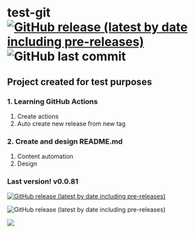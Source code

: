 # test-git [![GitHub release (latest by date including pre-releases)](https://img.shields.io/github/v/release/dnegorov/test-git?include_prereleases&label=version)](https://github.com/dnegorov/test-git/releases/latest) ![GitHub last commit](https://img.shields.io/github/last-commit/dnegorov/test-git)

## Project created for test purposes

### 1. Learning GitHub Actions
   1. Create actions
   2. Auto create new release from new tag

### 2. Create and design README.md
   1. Content automation
   2. Design

### Last version! v0.0.81
[![GitHub release (latest by date including pre-releases)](https://img.shields.io/github/v/release/dnegorov/test-git?include_prereleases&label=Click%20to%20download%20latest%20release&logo=github&labelColor=orange&color=orange)](https://github.com/dnegorov/test-git/releases/latest)

![GitHub release (latest by date including pre-releases)](https://img.shields.io/github/v/release/dnegorov/test-git?label=Version&logo=%D0%94%D0%B5%D0%BD%D0%B8%D1%81%20%D0%95%D0%B3%D0%BE%D1%80%D0%BE%D0%B2&logoColor=orange)

![](https://img.shields.io/endpoint?url=https://raw.githubusercontent.com/dnegorov/test-git/main/label.json&style=flat)